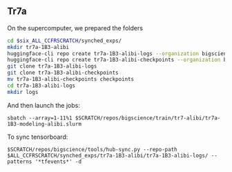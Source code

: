 ## Tr7a

On the supercomputer, we prepared the folders
```bash
cd $six_ALL_CCFRSCRATCH/synched_exps/
mkdir tr7a-1B3-alibi
huggingface-cli repo create tr7a-1B3-alibi-logs --organization bigscience
huggingface-cli repo create tr7a-1B3-alibi-checkpoints --organization bigscience
git clone tr7a-1B3-alibi-logs
git clone tr7a-1B3-alibi-checkpoints
mv tr7a-1B3-alibi-checkpoints checkpoints
cd tr7a-1B3-alibi-logs
mkdir logs
```

And then launch the jobs: 
```
sbatch --array=1-11%1 $SCRATCH/repos/bigscience/train/tr7-alibi/tr7a-1B3-modeling-alibi.slurm
```

To sync tensorboard:
```
$SCRATCH/repos/bigscience/tools/hub-sync.py --repo-path  $ALL_CCFRSCRATCH/synched_exps/tr7a-1B3-alibi/tr7a-1B3-alibi-logs/ --patterns '*tfevents*' -d
```